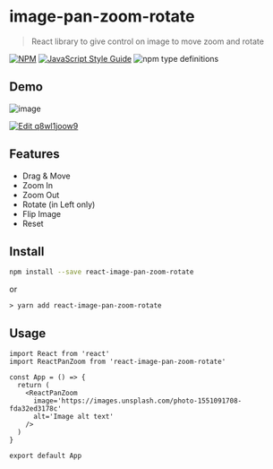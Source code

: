 # image-pan-zoom-rotate

> React library to give control on image to move zoom and rotate

[![NPM](https://img.shields.io/npm/v/react-image-pan-zoom-rotate.svg)](https://www.npmjs.com/package/react-image-pan-zoom-rotate) [![JavaScript Style Guide](https://img.shields.io/badge/code_style-standard-brightgreen.svg)](https://standardjs.com)
![npm type definitions](https://img.shields.io/npm/types/typescript.svg?label=lang)

## Demo

![image](https://user-images.githubusercontent.com/12911638/129459723-3797ebbe-76eb-465b-bf38-5c61212fca83.png)

[![Edit q8wl1joow9](https://codesandbox.io/static/img/play-codesandbox.svg)](https://codesandbox.io/s/n1rv671pkj)

## Features

- Drag & Move
- Zoom In
- Zoom Out
- Rotate (in Left only)
- Flip Image
- Reset

## Install

```bash
npm install --save react-image-pan-zoom-rotate
```

or

```
> yarn add react-image-pan-zoom-rotate
```

## Usage

```tsx
import React from 'react'
import ReactPanZoom from 'react-image-pan-zoom-rotate'

const App = () => {
  return (
    <ReactPanZoom
      image='https://images.unsplash.com/photo-1551091708-fda32ed3178c'
      alt='Image alt text'
    />
  )
}

export default App
```
